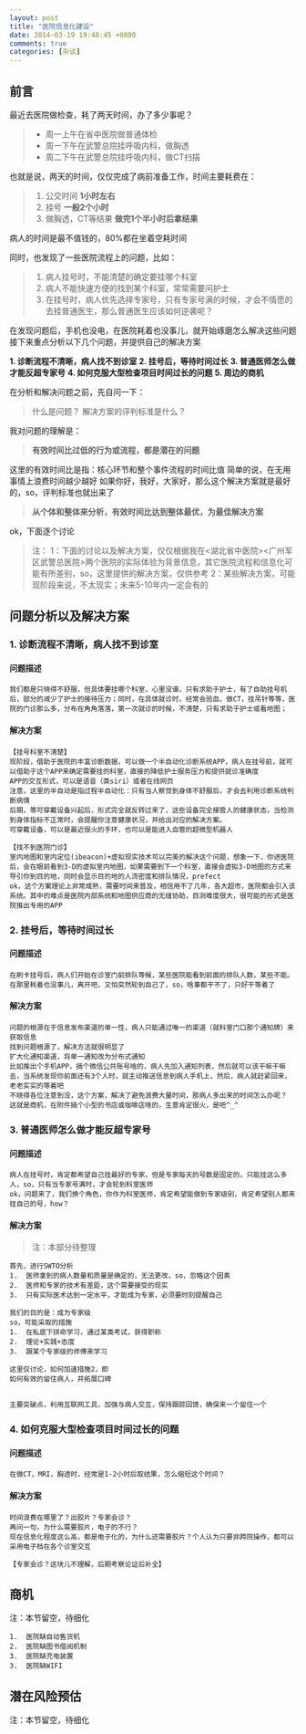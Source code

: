 ```yaml
---
layout: post
title: "医院信息化建设"
date: 2014-03-19 19:48:45 +0800
comments: true
categories: [杂谈]
---
```



##  **前言**

最近去医院做检查，耗了两天时间，办了多少事呢？

>*   周一上午在省中医院做普通体检
>*   周一下午在武警总院挂呼吸内科，做胸透
>*   周二下午在武警总院挂呼吸内科，做CT扫描

也就是说，两天的时间，仅仅完成了病前准备工作，时间主要耗费在：

>   1.  公交时间
**1小时左右**
>   2.  挂号
**一般2个小时**
>   3.  做胸透，CT等结果
**做完1个半小时后拿结果**


病人的时间是最不值钱的，80%都在坐着空耗时间

同时，也发现了一些医院流程上的问题，比如：
>   1.  病人挂号时，不能清楚的确定要挂哪个科室
>   2.  病人不能快速方便的找到某个科室，常常需要问护士
>   3.  在挂号时，病人优先选择专家号，只有专家号满的时候，才会不情愿的去挂普通医生，那么普通医生应该如何逆袭呢？

在发现问题后，手机也没电，在医院耗着也没事儿，就开始琢磨怎么解决这些问题
接下来重点分析以下几个问题，并提供自己的解决方案

**1.  诊断流程不清晰，病人找不到诊室**
**2.  挂号后，等待时间过长**
**3.  普通医师怎么做才能反超专家号**
**4.  如何克服大型检查项目时间过长的问题**
**5.  周边的商机**

在分析和解决问题之前，先自问一下：
>   什么是问题？
>   解决方案的评判标准是什么？

我对问题的理解是：

>   **有效时间比过低的行为或流程，都是潜在的问题**

这里的有效时间比是指：核心环节和整个事件流程的时间比值
简单的说，在无用事情上浪费时间越少越好
如果你好，我好，大家好，那么这个解决方案就是最好的，so，评判标准也就出来了

>   **从个体和整体来分析，有效时间比达到整体最优，为最佳解决方案**

ok，下面逐个讨论
>   注：
>   1：下面的讨论以及解决方案，仅仅根据我在<湖北省中医院><广州军区武警总医院>两个医院的实际体验为背景信息，其它医院流程和信息化可能有所差别，so，这里提供的解决方案，仅供参考
>   2：某些解决方案，可能现阶段来说，不太现实；未来5-10年内一定会有的

<!-- more -->




##  **问题分析以及解决方案**

###  **1.  诊断流程不清晰，病人找不到诊室**
#### 问题描述
    我们都是只晓得不舒服，但具体要挂哪个科室，心里没谱，只有求助于护士，有了自助挂号机后，部分的减少了护士的接待压力；同时，在具体就诊时，经常会验血，做CT，挂吊针等等，医院的门诊那么多，分布在角角落落，第一次就诊的时候，不清楚，只有求助于护士或看地图；
    
#### 解决方案
    【挂号科室不清楚】
    现阶段，借助于医院的丰富诊断数据，可以做一个半自动化诊断系统APP，病人在挂号前，就可以借助于这个APP来确定需要挂的科室，直接的降低护士服务压力和提供就诊准确度
    APP的交互形式，可以是语音（类siri）或者在线网页
    注意，这里的半自动是指过程半自动化：只有当人察觉到身体不舒服后，才会去利用诊断系统判断病情
    后期，等可穿戴设备兴起后，形式完全就反转过来了，这些设备完全接管人的健康状态，当检测到身体指标不正常时，会提醒你注意健康状况，并给出对应的解决方案。
    可穿戴设备，可以是最近很火的手环，也可以是能进入血管的超微型机器人
    
    【找不到医院门诊】
    室内地图和室内定位(ibeacon)+虚拟现实技术可以完美的解决这个问题，想象一下，你进医院后，会在眼前看到3-D的虚拟室内地图，如果需要到下一个科室，直接会虚拟3-D地图的方式来导引你到目的地，同时会显示目的地的人流密度和排队情况，prefect
    ok，这个方案理论上非常成熟，需要时间来普及，相信用不了几年，各大超市，医院都会引入该系统。其中的难点是医院内部系统和地图供应商的无缝协助，目测难度很大，很可能的形式是医院推出专用的APP

###  **2.  挂号后，等待时间过长**
#### 问题描述
    在刷卡挂号后，病人们开始在诊室门前排队等候，某些医院能看到前面的排队人数，某些不能。在那里耗着也没事儿，离开吧，又怕突然轮到自己了，so，啥事都干不了，只好干等着了
    
#### 解决方案
    问题的根源在于信息发布渠道的单一性，病人只能通过唯一的渠道（就科室门口那个通知牌）来获取信息
    找到问题根源了，解决方法就很明显了
    扩大化通知渠道，将单一通知改为分布式通知
    比如推出个手机APP，搞个微信公共账号啥的，病人先加入通知列表，然后就可以该干嘛干嘛去，当系统发现你前面还有3个人时，就主动推送信息到病人手机上，然后，病人就赶紧回来，老老实实的等着吧
    不晓得各位注意到没，这个方案，解决了避免浪费大量时间，那病人多出来的时间怎么办呢？
    这就是商机，在附件搞个小型的书店或咖啡店啥的，生意肯定很火，是吧^_^

###  **3.  普通医师怎么做才能反超专家号**
#### 问题描述
    病人在挂号时，肯定都希望自己挂最好的专家，但是专家每天的号数是固定的，只能挂这么多人，so，只有当专家号满时，才会轮到科室医师
    ok，问题来了，我们换个角色，你作为科室医师，肯定希望能做到专家级别，肯定希望别人都来挂自己的号，how？

#### 解决方案

>注：本部分待整理

    首先，进行SWTO分析
    1.  医师拿到的病人数量和质量是确定的，无法更改，so，忽略这个因素
    2.  医师和专家的技术有差距，这个需要接受的现实
    3.  只有实际医术达到一定水平，才能成为专家，必须要时刻提醒自己
    
    我们的目的是：成为专家级
    so，可能采取的措施
    1.  在私底下拼命学习，通过某类考试，获得职称
    2.  理论+实践+态度
    3.  跟某个专家级的师傅来学习
    
    这里仅讨论，如何加速措施2，即
    如何有效的留住病人，并拓展口碑
    
    
    主要突破点，利用互联网工具，加强与病人交互，保持跟踪回馈，确保来一个留住一个
    
    

###  **4.  如何克服大型检查项目时间过长的问题**
#### 问题描述
    在做CT，MRI，胸透时，经常是1-2小时后取结果，怎么缩短这个时间？
    
#### 解决方案
    时间浪费在哪里了？出胶片？专家会诊？
    再问一句，为什么需要胶片，电子的不行？
    现在信息化程度这么高，都是电子化的，为什么还需要胶片？个人认为只要非跨院操作，都可以采用电子档在各个诊室交互

    【专家会诊？这块儿不理解，后期考察论证后补全】

## **商机**
 注：本节留空，待细化


    1.  医院缺自动售货机
    2.  医院缺图书借阅机制
    3.  医院缺充电装置
    3.  医院缺WIFI
    
## **潜在风险预估**
 注：本节留空，待细化


